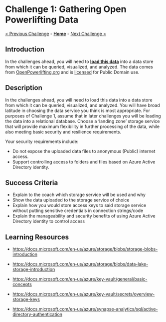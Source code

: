 # Challenge 1: Gathering Open Powerlifting Data

[< Previous Challenge](./00-prereqs.md) - **[Home](../README.md)** - [Next Challenge >](./02-load-data.md)

## Introduction

In the challenges ahead, you will need to **[load this data](https://github.com/sstangl/openpowerlifting-static/raw/gh-pages/openpowerlifting-latest.zip)** into a data store from which it can be queried, visualized, and analyzed.  The data comes from [OpenPowerlifting.org](https://www.openpowerlifting.org/) and is [licensed](https://openpowerlifting.gitlab.io/opl-csv/) for Public Domain use.

## Description

In the challenges ahead, you will need to load this data into a data store from which it can be queried, visualized, and analyzed.  You will have broad latitude in choosing the data service you think is most appropriate.  For purposes of Challenge 1, assume that in later challenges you will be loading the data into a relational database.  Choose a ‘landing zone’ storage service that will provide maximum flexibility in further processing of the data, while also meeting basic security and resilience requirements.

Your security requirements include:
- Do not expose the uploaded data files to anonymous (Public) internet access.
- Support controlling access to folders and files based on Azure Active Directory identity.

## Success Criteria
- Explain to the coach which storage service will be used and why
- Show the data uploaded to the storage service of choice
- Explain how you would store access keys to said storage service without putting sensitive credentials in connection strings/code
- Explain the manageability and security benefits of using Azure Active Directory identity to control access

## Learning Resources
- https://docs.microsoft.com/en-us/azure/storage/blobs/storage-blobs-introduction
- https://docs.microsoft.com/en-us/azure/storage/blobs/data-lake-storage-introduction

- https://docs.microsoft.com/en-us/azure/key-vault/general/basic-concepts
- https://docs.microsoft.com/en-us/azure/key-vault/secrets/overview-storage-keys

- https://docs.microsoft.com/en-us/azure/synapse-analytics/sql/active-directory-authentication
